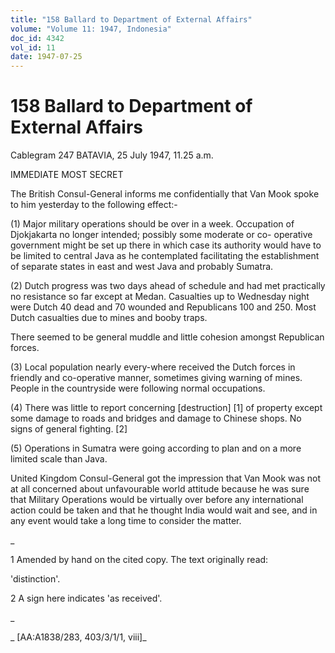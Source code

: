 ```yaml
---
title: "158 Ballard to Department of External Affairs"
volume: "Volume 11: 1947, Indonesia"
doc_id: 4342
vol_id: 11
date: 1947-07-25
---
```


# 158 Ballard to Department of External Affairs

Cablegram 247 BATAVIA, 25 July 1947, 11.25 a.m.

IMMEDIATE MOST SECRET

The British Consul-General informs me confidentially that Van Mook spoke to him yesterday to the following effect:-

(1) Major military operations should be over in a week. Occupation of Djokjakarta no longer intended; possibly some moderate or co- operative government might be set up there in which case its authority would have to be limited to central Java as he contemplated facilitating the establishment of separate states in east and west Java and probably Sumatra.

(2) Dutch progress was two days ahead of schedule and had met practically no resistance so far except at Medan. Casualties up to Wednesday night were Dutch 40 dead and 70 wounded and Republicans 100 and 250. Most Dutch casualties due to mines and booby traps.

There seemed to be general muddle and little cohesion amongst Republican forces.

(3) Local population nearly every-where received the Dutch forces in friendly and co-operative manner, sometimes giving warning of mines. People in the countryside were following normal occupations.

(4) There was little to report concerning [destruction] [1] of property except some damage to roads and bridges and damage to Chinese shops. No signs of general fighting. [2]

(5) Operations in Sumatra were going according to plan and on a more limited scale than Java.

United Kingdom Consul-General got the impression that Van Mook was not at all concerned about unfavourable world attitude because he was sure that Military Operations would be virtually over before any international action could be taken and that he thought India would wait and see, and in any event would take a long time to consider the matter.

_

1 Amended by hand on the cited copy. The text originally read:

'distinction'.

2 A sign here indicates 'as received'.

_

_ [AA:A1838/283, 403/3/1/1, viii]_
